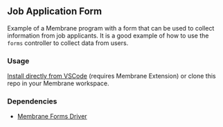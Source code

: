 ## Job Application Form

Example of a Membrane program with a form that can be used to collect information from job applicants. It is a good example of how to use the `forms` controller to collect data from users.

### Usage

[Install directly from VSCode](vscode://membrane.membrane/directory/example-job-application-form) (requires Membrane Extension) or clone this repo in your Membrane workspace.

### Dependencies
- [Membrane Forms Driver](https://github.com/membrane-io/directory)
